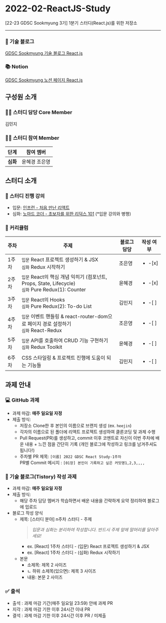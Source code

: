 # 2022-02-ReactJS-Study
[22-23 GDSC Sookmyung 3기] 1분기 스터디(React.js)를 위한 저장소

---

### 🌱 기술 블로그  
[GDSC Sookmyung 기술 블로그 React.js](https://dsc-sookmyung.tistory.com/category/Group%20Study%20%282022-2023%29/React.js)  

### 📚 Notion  
[GDSC Sookmyung 노션 페이지 React.js](https://www.notion.so/1-React-js-b04b7c494d7c481e9c0dc0c260b23dc5)


## 구성원 소개

### 🙋‍♀️ 스터디 담당 Core Member
김민지

### 🤸‍♂️ 스터디 참여 Member
| 단계 | 참여 멤버 |
| -- | -- |
| **심화** | 윤혜경 조은영 |


## 스터디 소개

### 📖 스터디 진행 강의 
- 입문: [인프런 - 처음 만난 리액트](https://www.inflearn.com/course/%EC%B2%98%EC%9D%8C-%EB%A7%8C%EB%82%9C-%EB%A6%AC%EC%95%A1%ED%8A%B8)
- 심화: [노마드 코더 - 초보자를 위한 리덕스 101](https://nomadcoders.co/redux-for-beginners) (*입문 강의와 병행)


### 📆 커리큘럼

| 주차 | 주제 | 블로그 담당 | 작성 여부 |
| ---- | ---- | ----------- | --------- |
| 1주차 | `입문` React 프로젝트 생성하기 & JSX <br /> `심화` Redux 시작하기 | 조은영 | <ul><li> -[x] </li><ul> |
| 2주차 | `입문` React의 핵심 개념 익히기 (컴포넌트, Props, State, Lifecycle) <br /> `심화` Pure Redux(1): Counter | 윤혜경 | <ul><li> -[x] </li><ul> |
| 3주차 | `입문` React의 Hooks <br /> `심화` Pure Redux(2): To-do List | 김민지 | <ul><li> -[ ] </li><ul> |
| 4주차 | `입문` 이벤트 핸들링 & react-router-dom으로 페이지 경로 설정하기 <br /> `심화` React-Redux | 조은영 | <ul><li> -[ ] </li><ul> |
| 5주차 | `입문` API를 호출하여 CRUD 기능 구현하기 <br /> `심화` Redux Toolkit | 윤혜경 | <ul><li> -[ ] </li><ul> |
| 6주차 | CSS 스타일링 & 프로젝트 진행에 도움이 되는 기능들 | 김민지 | <ul><li> -[ ] </li><ul> |



## 과제 안내

### 💻 GitHub 과제
- 과제 마감: **매주 일요일 자정**
- 제출 방식: 
    - 저장소 Clone한 후 본인의 이름으로 브랜치 생성 (ex. `heejin`)
    - 각자의 이름으로 된 폴더에 리액트 프로젝트 생성하여 클론코딩 및 과제 수행
    - Pull Request(PR)를 생성하고, commit 이후 코멘트로 자신이 이번 주차에 배운 내용 + 느낀 점을 간단히 기록 (개인 블로그에 작성하고 링크를 남겨주셔도 됩니다!)
    - 주차별 PR 제목: `[이름] 2022 GDSC React Study-1주차`  
    PR별 Commit 메시지 : `[01장] 본인이 기록하고 싶은 커밋명1,2,3,,,,`

### 📝 기술 블로그(Tistory) 작성 과제
- 과제 마감: **매주 일요일 자정**
- 제출 방식: 
    -  해당 주차 담당 멤버가 학습하면서 배운 내용을 간략하게 요약 정리하여 블로그에 업로드
- 블로그 작성 양식
    - 제목: [스터디 분야] n주차 스터디 - 주제
        > *입문과 심화는 분리하여 작성합니다. 반드시 주제 앞에 말머리를 달아주세요!*
        - ex. [React] 1주차 스터디 - (입문) React 프로젝트 생성하기 & JSX
        - ex. [React] 1주차 스터디 - (심화) Redux 시작하기
    - 본문
        - 소제목: 제목 2 사이즈
        - ㄴ 하위 소제목(있으면): 제목 3 사이즈
        - 내용: 본문 2 사이즈

### ✅ 출석
- 출석 : 과제 마감 기간(매주 일요일 23:59) 안에 과제 PR
- 지각 : 과제 마감 기한 이후 24시간 이내 PR
- 결석 : 과제 마감 기한 이후 24시간 이후 PR / 미제출
